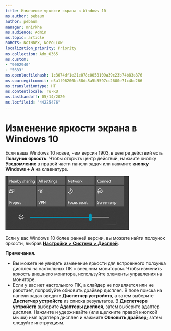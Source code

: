 ```yaml
---
title: Изменение яркости экрана в Windows 10
ms.author: pebaum
author: pebaum
manager: mnirkhe
ms.audience: Admin
ms.topic: article
ROBOTS: NOINDEX, NOFOLLOW
localization_priority: Priority
ms.collection: Adm_O365
ms.custom:
- "9002940"
- "5633"
ms.openlocfilehash: 1c3074df1e21e078c0058109a39c23b74b83e876
ms.sourcegitcommit: e3a1f96200bc58dc8a5b3597cc2600e71c4bd266
ms.translationtype: HT
ms.contentlocale: ru-RU
ms.lasthandoff: 05/14/2020
ms.locfileid: "44225476"
---
```

# <a name="change-screen-brightness-in-windows-10"></a>Изменение яркости экрана в Windows 10

Если ваша Windows 10 новее, чем версия 1903, в центре действий есть **Ползунок яркость**. Чтобы открыть центр действий, нажмите кнопку **Уведомление** в правой части панели задач или нажмите **кнопку Windows + A** на клавиатуре.

![Ползунок яркости](media/brightness-slider.png)

Если у вас Windows 10 более ранней версии, вы можете найти ползунок яркости, выбрав **[Настройки > Система > Дисплей](ms-settings:display?activationSource=GetHelp)**.

**Примечания.**

- Вы можете не увидеть изменение яркости для встроенного ползунка дисплея на настольных ПК с внешним монитором. Чтобы изменить яркость внешнего монитора, используйте элементы управления на мониторе.
- Если у вас нет настольного ПК, а слайдер не появляется или не работает, попробуйте обновить драйвер дисплея. В поле поиска на панели задач введите **Диспетчер устройств**, а затем выберите **Диспетчер устройств** из списка результатов. В **Диспетчере устройств** выберите **Адаптеры дисплея**, затем выберите адаптер дисплея. Нажмите и удерживайте (или щелкните правой кнопкой мыши) имя адаптера дисплея и нажмите **Обновить драйвер**; затем следуйте инструкциям.
